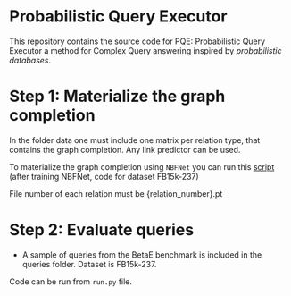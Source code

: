 # Probabilistic Query Executor

This repository contains the source code for PQE: Probabilistic Query Executor a method for Complex Query answering inspired by *probabilistic databases*. 

# Step 1: Materialize the graph completion
In the folder data one must include one matrix per relation type, that contains the graph completion. Any link predictor can be used. 

To materialize the graph completion using `NBFNet` you can run this [script](https://github.com/TamaraCucumides/NBFNet/blob/master/script/save_predictions.py) (after training NBFNet, code for dataset FB15k-237)


File number of each relation must be
{relation_number}.pt

# Step 2: Evaluate queries
* A sample of queries from the BetaE benchmark is included in the queries folder. Dataset is FB15k-237. 

Code can be run from `run.py` file. 
